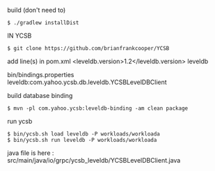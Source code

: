 build (don't need to)
```
$ ./gradlew installDist
```

IN YCSB
```
$ git clone https://github.com/brianfrankcooper/YCSB
```
add line(s) in
pom.xml
<leveldb.version>1.2</leveldb.version>
<module>leveldb</module>

bin/bindings.properties
leveldb:com.yahoo.ycsb.db.leveldb.YCSBLevelDBClient

build database binding
```
$ mvn -pl com.yahoo.ycsb:leveldb-binding -am clean package
```

run ycsb
```
$ bin/ycsb.sh load leveldb -P workloads/workloada
$ bin/ycsb.sh run leveldb -P workloads/workloada
```

java file is here : src/main/java/io/grpc/ycsb_leveldb/YCSBLevelDBClient.java
